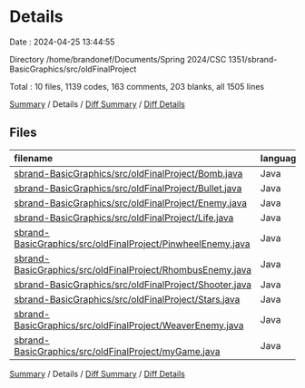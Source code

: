 # Details

Date : 2024-04-25 13:44:55

Directory /home/brandonef/Documents/Spring 2024/CSC 1351/sbrand-BasicGraphics/src/oldFinalProject

Total : 10 files,  1139 codes, 163 comments, 203 blanks, all 1505 lines

[Summary](results.md) / Details / [Diff Summary](diff.md) / [Diff Details](diff-details.md)

## Files
| filename | language | code | comment | blank | total |
| :--- | :--- | ---: | ---: | ---: | ---: |
| [sbrand-BasicGraphics/src/oldFinalProject/Bomb.java](/sbrand-BasicGraphics/src/oldFinalProject/Bomb.java) | Java | 37 | 0 | 11 | 48 |
| [sbrand-BasicGraphics/src/oldFinalProject/Bullet.java](/sbrand-BasicGraphics/src/oldFinalProject/Bullet.java) | Java | 61 | 9 | 12 | 82 |
| [sbrand-BasicGraphics/src/oldFinalProject/Enemy.java](/sbrand-BasicGraphics/src/oldFinalProject/Enemy.java) | Java | 78 | 22 | 14 | 114 |
| [sbrand-BasicGraphics/src/oldFinalProject/Life.java](/sbrand-BasicGraphics/src/oldFinalProject/Life.java) | Java | 10 | 0 | 2 | 12 |
| [sbrand-BasicGraphics/src/oldFinalProject/PinwheelEnemy.java](/sbrand-BasicGraphics/src/oldFinalProject/PinwheelEnemy.java) | Java | 108 | 15 | 34 | 157 |
| [sbrand-BasicGraphics/src/oldFinalProject/RhombusEnemy.java](/sbrand-BasicGraphics/src/oldFinalProject/RhombusEnemy.java) | Java | 74 | 1 | 17 | 92 |
| [sbrand-BasicGraphics/src/oldFinalProject/Shooter.java](/sbrand-BasicGraphics/src/oldFinalProject/Shooter.java) | Java | 93 | 5 | 15 | 113 |
| [sbrand-BasicGraphics/src/oldFinalProject/Stars.java](/sbrand-BasicGraphics/src/oldFinalProject/Stars.java) | Java | 81 | 22 | 16 | 119 |
| [sbrand-BasicGraphics/src/oldFinalProject/WeaverEnemy.java](/sbrand-BasicGraphics/src/oldFinalProject/WeaverEnemy.java) | Java | 96 | 30 | 34 | 160 |
| [sbrand-BasicGraphics/src/oldFinalProject/myGame.java](/sbrand-BasicGraphics/src/oldFinalProject/myGame.java) | Java | 501 | 59 | 48 | 608 |

[Summary](results.md) / Details / [Diff Summary](diff.md) / [Diff Details](diff-details.md)